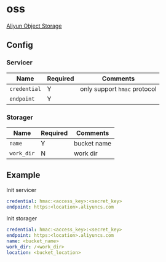 # oss

[Aliyun Object Storage](https://www.aliyun.com/product/oss)

## Config

### Servicer

| Name         | Required | Comments                     |
| ------------ | -------- | ---------------------------- |
| `credential` | Y        | only support `hmac` protocol |
| `endpoint`   | Y        |                              |

### Storager

| Name       | Required | Comments    |
| ---------- | -------- | ----------- |
| `name`     | Y        | bucket name |
| `work_dir` | N        | work dir    |

## Example

Init servicer

```yaml
credential: hmac:<access_key>:<secret_key>
endpoint: https:<location>.aliyuncs.com
```

Init storager

```yaml
credential: hmac:<access_key>:<secret_key>
endpoint: https:<location>.aliyuncs.com
name: <bucket_name>
work_dir: /<work_dir>
location: <bucket_location>
```
